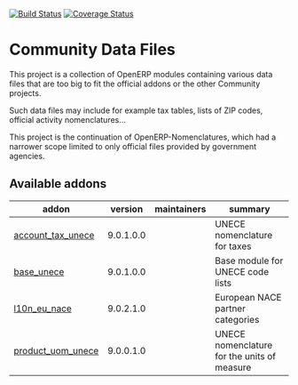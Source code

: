 [![Build Status](https://travis-ci.org/OCA/community-data-files.svg?branch=9.0)](https://travis-ci.org/OCA/community-data-files)
[![Coverage Status](https://coveralls.io/repos/OCA/community-data-files/badge.png?branch=9.0)](https://coveralls.io/r/OCA/community-data-files?branch=9.0)

Community Data Files
====================


This project is a collection of OpenERP modules containing various data files
that are too big to fit the official addons or the other Community projects.

Such data files may include for example tax tables, lists of ZIP codes,
official activity nomenclatures...

This project is the continuation of OpenERP-Nomenclatures, which had a narrower
scope limited to only official files provided by government agencies.

[//]: # (addons)

Available addons
----------------
addon | version | maintainers | summary
--- | --- | --- | ---
[account_tax_unece](account_tax_unece/) | 9.0.1.0.0 |  | UNECE nomenclature for taxes
[base_unece](base_unece/) | 9.0.1.0.0 |  | Base module for UNECE code lists
[l10n_eu_nace](l10n_eu_nace/) | 9.0.2.1.0 |  | European NACE partner categories
[product_uom_unece](product_uom_unece/) | 9.0.0.1.0 |  | UNECE nomenclature for the units of measure

[//]: # (end addons)
